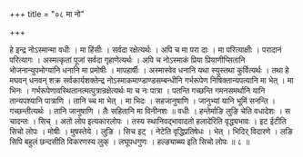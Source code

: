 +++
title = "०८ मा नो"

+++

हे इन्द्र नोऽस्मान्मा वधीः । मा हिंसीः । सर्वदा रक्षेत्यर्थः । अपि च मा परा दाः । मा परित्याक्षीः । परादानं परित्यागः । अस्मत्कृतां पूजां सर्वदा गृहाणेत्यर्थः । अपि च नोऽस्माकं प्रिया प्रियाणीप्सितानि भोजनान्युपभोग्यानि धनानि मा प्रमोषीः । मापहार्षीः । अस्मास्वेव धनानि यथा स्युस्तथा कुर्वित्यर्थः । तथा हे मघवन् धनवन् शक्र सर्वकार्यशक्तेन्द्र नोऽस्माकमाण्डाण्डसम्बन्धीनि गर्भरूपेण निषिक्तान्यपत्यानि मा भेत् । मा भिनः । गर्भरूपेणावस्थितानत्मत्पुत्रान्रक्षेत्यर्थः मा च नः पात्रा । पतन्ति गच्छन्ति गमनसमर्थानि यानि तान्यपश्यानि पात्राणि । तानि च्च मा भेत् । मा भिदः । सहजानुषाणि । जानुभ्यां यानि भूमिं सनन्ति । गच्छन्तीत्यर्थः । तानि जानुषाणि । तैः सहितानि मा विनीनशः ॥ वधीः । हन्तेर्माङि लुङि चेति वधादेशः । स चादन्तः । सिच् । अतो लोप इत्यकारलोपः । तस्य स्थानिवद्भावादतो हलादेरिति वृद्ध्यभावः । इट ईटीति सिचो लोपः । मोषीः । मुषस्तेये । लुङि । सिच इट् । नेटेति वृद्धिप्रतिषेधः । भेत् । भिदिर् विदारणे । लङि सिपि बहुलं छन्दसीति विकरणस्य लुक् । लघूपधगुणः । हल्ङ्याब्ब्य इति सिचो लोपः ॥ ८ ॥